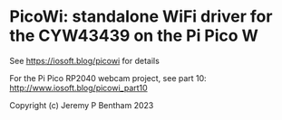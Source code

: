 # PicoWi: standalone WiFi driver for the CYW43439 on the Pi Pico W
See https://iosoft.blog/picowi for details

For the Pi Pico RP2040 webcam project, see part 10: http://www.iosoft.blog/picowi_part10

Copyright (c) Jeremy P Bentham 2023
